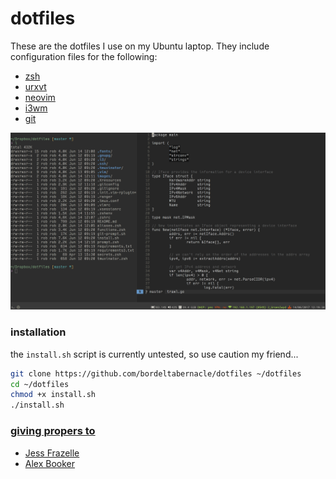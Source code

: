 # dotfiles

These are the dotfiles I use on my Ubuntu laptop. They include configuration
files for the following:

 - [zsh](http://ohmyz.sh/)
 - [urxvt](https://linux.die.net/man/1/urxvt)
 - [neovim](https://neovim.io/)
 - [i3wm](https://i3wm.org/)
 - [git](https://git-scm.com/)

![cli screenshot](/images/cli-screenshot.png "Screenshot of CLI")

### installation

the `install.sh` script is currently untested, so use caution my
friend...

```bash
git clone https://github.com/bordeltabernacle/dotfiles ~/dotfiles
cd ~/dotfiles
chmod +x install.sh
./install.sh
```

### [giving propers to](https://www.youtube.com/watch?v=cYbs_O_iMfU)

 - [Jess Frazelle](https://github.com/jessfraz/dotfiles)
 - [Alex Booker](https://www.youtube.com/watch?v=j1I63wGcvU4)
